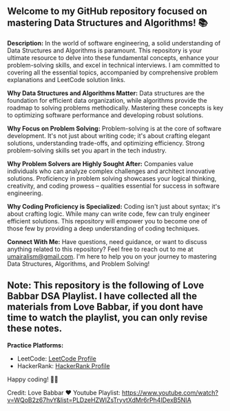 ## Welcome to my GitHub repository focused on mastering Data Structures and Algorithms! 📚

**Description:**
In the world of software engineering, a solid understanding of Data Structures and Algorithms is paramount. This repository is your ultimate resource to delve into these fundamental concepts, enhance your problem-solving skills, and excel in technical interviews. I am committed to covering all the essential topics, accompanied by comprehensive problem explanations and LeetCode solution links.

**Why Data Structures and Algorithms Matter:**
Data structures are the foundation for efficient data organization, while algorithms provide the roadmap to solving problems methodically. Mastering these concepts is key to optimizing software performance and developing robust solutions.

**Why Focus on Problem Solving:**
Problem-solving is at the core of software development. It's not just about writing code; it's about crafting elegant solutions, understanding trade-offs, and optimizing efficiency. Strong problem-solving skills set you apart in the tech industry.

**Why Problem Solvers are Highly Sought After:**
Companies value individuals who can analyze complex challenges and architect innovative solutions. Proficiency in problem solving showcases your logical thinking, creativity, and coding prowess – qualities essential for success in software engineering.

**Why Coding Proficiency is Specialized:**
Coding isn't just about syntax; it's about crafting logic. While many can write code, few can truly engineer efficient solutions. This repository will empower you to become one of those few by providing a deep understanding of coding techniques.

**Connect With Me:**
Have questions, need guidance, or want to discuss anything related to this repository? Feel free to reach out to me at umairalism@gmail.com. I'm here to help you on your journey to mastering Data Structures, Algorithms, and Problem Solving!


## **Note**: This repository is the following of Love Babbar DSA Playlist. I have collected all the materials from Love Babbar, if you dont have time to watch the playlist, you can only revise these notes.

**Practice Platforms:**
- LeetCode: [LeetCode Profile](https://leetcode.com/YourProfile)
- HackerRank: [HackerRank Profile](https://www.hackerrank.com/YourProfile)

Happy coding! 👩‍💻

Credit: Love Babbar ❤️
Youtube Playlist: https://www.youtube.com/watch?v=WQoB2z67hvY&list=PLDzeHZWIZsTryvtXdMr6rPh4IDexB5NIA
